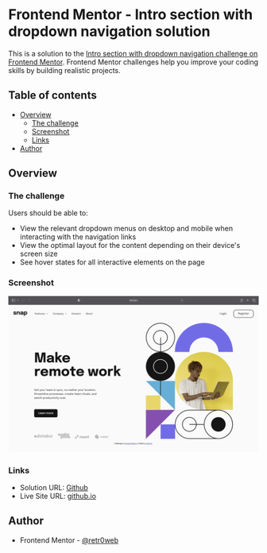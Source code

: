 # Frontend Mentor - Intro section with dropdown navigation solution

This is a solution to the [Intro section with dropdown navigation challenge on Frontend Mentor](https://www.frontendmentor.io/challenges/intro-section-with-dropdown-navigation-ryaPetHE5). Frontend Mentor challenges help you improve your coding skills by building realistic projects. 

## Table of contents

- [Overview](#overview)
  - [The challenge](#the-challenge)
  - [Screenshot](#screenshot)
  - [Links](#links)
- [Author](#author)

## Overview

### The challenge

Users should be able to:

- View the relevant dropdown menus on desktop and mobile when interacting with the navigation links
- View the optimal layout for the content depending on their device's screen size
- See hover states for all interactive elements on the page

### Screenshot

![](./images/screenshot.png)

### Links

- Solution URL: [Github](https://github.com/retr0web/frontend-mentor-solutions/tree/main/dropdown-navigation)
- Live Site URL: [github.io](https://retr0web.github.io/frontend-mentor-solutions/dropdown-navigation/)



## Author

- Frontend Mentor - [@retr0web](https://www.frontendmentor.io/profile/retr0web)
